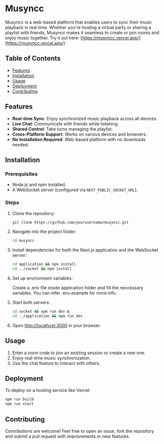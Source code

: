 # Musyncc

Musyncc is a web-based platform that enables users to sync their music playback in real time. Whether you're hosting a virtual party or sharing a playlist with friends, Musyncc makes it seamless to create or join rooms and enjoy music together.
Try it out here: [https://musyncc.vercel.app/](https://musyncc.vercel.app/)

## Table of Contents

- [Features](#features)
- [Installation](#installation)
- [Usage](#usage)
- [Deployment](#deployment)
- [Contributing](#contributing)

## Features

- **Real-time Sync**: Enjoy synchronized music playback across all devices.
- **Live Chat**: Communicate with friends while listening.
- **Shared Control**: Take turns managing the playlist.
- **Cross-Platform Support**: Works on various devices and browsers.
- **No Installation Required**: Web-based platform with no downloads needed.

## Installation

### Prerequisites

- Node.js and npm installed.
- A WebSocket server (configured via `NEXT_PUBLIC_SOCKET_URL`).

### Steps

1. Clone the repository:

   ```sh
   git clone https://github.com/yourusername/musyncc.git
   ```

2. Navigate into the project folder:

   ```sh
   cd musyncc
   ```

3. Install dependencies for both the Next.js application and the WebSocket server:

   ```sh
   cd application && npm install
   cd ../socket && npm install
   ```

4. Set up environment variables:

   Create a .env file inside application folder and fill the neccessary variables. You can refer .env.example for more info.

5. Start both servers:

   ```sh
   cd socket && npm run dev &
   cd ../application && npm run dev
   ```

6. Open [http://localhost:3000](http://localhost:3000) in your browser.

## Usage

1. Enter a room code to join an existing session or create a new one.
2. Enjoy real-time music synchronization.
3. Use the chat feature to interact with others.

## Deployment

To deploy on a hosting service like Vercel:

```sh
npm run build
npm run start
```

## Contributing

Contributions are welcome! Feel free to open an issue, fork the repository and submit a pull request with improvements or new features.
